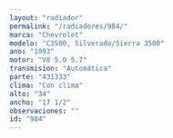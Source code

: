 ```yaml
---
layout: "radiador"
permalink: "/radiadores/984/"
marca: "Chevrolet"
modelo: "C3500, Silverado/Sierra 3500"
ano: "1993"
motor: "V8 5.0 5.7"
transmision: "Automática"
parte: "431333"
clima: "Con clima"
alto: "34"
ancho: "17 1/2"
observaciones: ""
id: "984"
---
```


